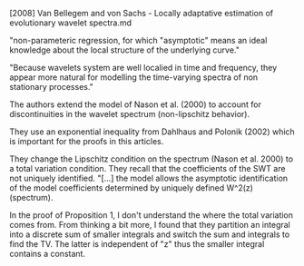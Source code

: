 [2008] Van Bellegem and von Sachs - Locally adaptative estimation of evolutionary wavelet spectra.md

"non-parameteric regression, for which "asymptotic" means an ideal  knowledge about the local structure of the underlying curve."

"Because wavelets system are well localied in time and frequency, they appear more natural for modelling the time-varying spectra of non stationary processes."

The authors extend the model of Nason et al. (2000) to account for discontinuities in the wavelet spectrum (non-lipschitz behavior).

They use an exponential inequality from Dahlhaus and Polonik (2002) which is important for the proofs in this articles.

They change the Lipschitz condition on the spectrum (Nason et al. 2000) to a total variation condition. 
They recall that the coefficients of the SWT are not uniquely identified. "[...] the model allows the asymptotic identification of the model coefficients determined by uniquely defined W^2(z) (spectrum).

In the proof of Proposition 1, I don't understand the where the total variation comes from. From thinking a bit more, I found that they partition an integral into a discrete sum of smaller integrals and switch the sum and integrals to find the TV. The latter is independent of "z" thus the smaller integral contains a constant.
